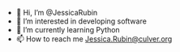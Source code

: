 - 👋 Hi, I’m @JessicaRubin
- 👀 I’m interested in developing software
- 🌱 I’m currently learning Python
- 📫 How to reach me Jessica.Rubin@culver.org
<!---
JessicaRubin/JessicaRubin is a ✨ special ✨ repository because its `README.md` (this file) appears on your GitHub profile.
You can click the Preview link to take a look at your changes.
--->
